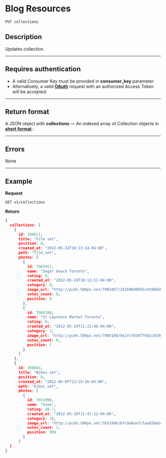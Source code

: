 # Blog Resources

    PUT collections

## Description
Updates collection.

***

## Requires authentication
* A valid Consumer Key must be provided in **consumer_key** parameter.
* Alternatively, a valid **[OAuth][]** request with an authorized Access Token will be accepted.

***

## Return format
A JSON object with **collections** — An indexed array of Collection objects in **[short format][]**.:

***

## Errors
None

***

## Example
**Request**

    GET v1/collections

**Return**
``` json
{
  collections: [
    {
      id: 289621,
      title: "Film set",
      position: 0,
      created_at: "2012-05-24T10:13:34-04:00",
      path: "film_set",
      photos: [
        {
          id: 7903457,
          name: "Sugar beach Toronto",
          rating: 0,
          created_at: "2012-05-24T10:13:51-04:00",
          category: 0,
          image_url: "http://pcdn.500px.net/7903457/242b9680955c0198bb0eb0eed3331ac899825d13/4.jpg",
          votes_count: 0,
          position: 0
        },
        {
          id: 7905188,
          name: "St Lawrence Market Toronto",
          rating: 0,
          created_at: "2012-05-24T11:22:46-04:00",
          category: 3,
          image_url: "http://pcdn.500px.net/7905188/9e1fcf034f7492c92d0f98e504d80c0b80e15990/4.jpg",
          votes_count: 0,
          position: 1
        }
      ]
    },
    {
      id: 298603,
      title: "Bikes set",
      position: 0,
      created_at: "2012-06-07T13:15:26-04:00",
      path: "bikes_set",
      photos: [
        {
          id: 7651996,
          name: "bike",
          rating: 48.7,
          created_at: "2012-05-16T11:47:12-04:00",
          category: 26,
          image_url: "http://pcdn.500px.net/7651996/bfc9a0ae7cfaed28ebc947c2d4cd79e60a04934d/4.jpg",
          votes_count: 2,
          position: 999
        }
      ]
  ]
}
```

[OAuth]: https://github.com/500px/api-documentation/tree/master/authentication
[Feature]: https://github.com/500px/api-documentation/blob/master/basics/formats_and_terms.md#500px-photo-terms
[short format]: https://github.com/500px/api-documentation/blob/master/basics/formats_and_terms.md#short-format-1